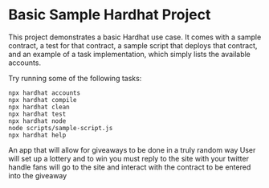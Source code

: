 # Basic Sample Hardhat Project

This project demonstrates a basic Hardhat use case. It comes with a sample contract, a test for that contract, a sample script that deploys that contract, and an example of a task implementation, which simply lists the available accounts.

Try running some of the following tasks:

```shell
npx hardhat accounts
npx hardhat compile
npx hardhat clean
npx hardhat test
npx hardhat node
node scripts/sample-script.js
npx hardhat help
```

An app that will allow for giveaways to be done in a truly random way
User will set up a lottery and to win you must reply to the site with your twitter handle
fans will go to the site and interact with the contract to be entered into the giveaway
